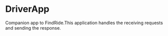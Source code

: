 # DriverApp
Companion app to FindRide.This application handles the receiving requests and sending the response.

